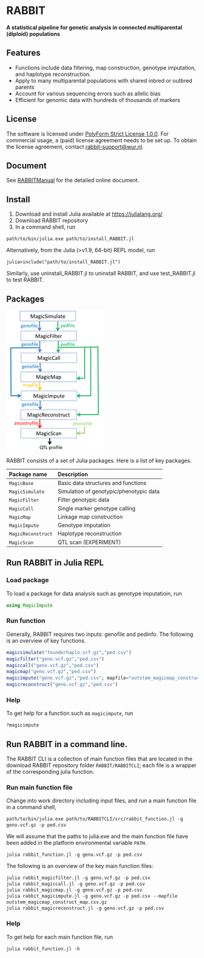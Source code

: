 # RABBIT

**A statistical pipeline for genetic analysis in connected multiparental (diploid) populations**

## Features

- Functions include data filtering, map construction, genotype imputation, and haplotype reconstruction.
- Apply to many multiparental populations with shared inbred or outbred parents 
- Account for various sequencing errors such as allelic bias
- Efficient for genomic data with hundreds of thousands of markers

## License

The software is licensed under [PolyForm Strict License 1.0.0](https://polyformproject.org/licenses/strict/1.0.0). For commercial usage, a (paid) license agreement needs to be set up. To obtain the license agreement, contact <rabbit-support@wur.nl>.

## Document

See [RABBITManual](https://biometris.github.io/RABBITManual/) for the detailed online document.  

## Install 

1. Download and install Julia available at https://julialang.org/
2. Download RABBIT repository
3. In a command shell, run

```
path/to/bin/julia.exe path/to/install_RABBIT.jl
```

Alternatively, from the Julia (>v1.9, 64-bit) REPL model, run

 ```
 julia>include("path/to/install_RABBIT.jl")
 ```
 
 Similarly, use uninstall_RABBIT.jl to uninstall RABBIT, and use test_RABBIT.jl to test RABBIT. 

## Packages 

![](RABBIT_pipeline.png)

RABBIT consists of a set of Julia packages. Here is a list of key packages. 

| Package name     | Description |
|:-----------------|:----------- |
|`MagicBase`       | Basic data structures and functions |
|`MagicSimulate`   | Simulation of genotypic/phenotypic data |
|`MagicFilter`     | Filter genotypic data |
|`MagicCall`       | Single marker genotype calling |
|`MagicMap`        | Linkage map construction |
|`MagicImpute`     | Genotype imputation |
|`MagicReconstruct`| Haplotype reconstruction |
|`MagicScan`| QTL scan (EXPERIMENT) |

## Run RABBIT in Julia REPL

### Load package

To load a package for data analysis such as genotype imputatioin, run 

```julia
using MagicImpute
```

### Run function

Generally, RABBIT requires two inputs: genofile and pedinfo. The following is an overview of key functions. 

```julia
magicsimulate("founderhaplo.vcf.gz","ped.csv")
magicfilter("geno.vcf.gz","ped.csv")
magiccall("geno.vcf.gz","ped.csv")
magicmap("geno.vcf.gz","ped.csv")
magicimpute("geno.vcf.gz","ped.csv"; mapfile="outstem_magicmap_construct_map.csv.gz")
magicreconstruct("geno.vcf.gz","ped.csv")
```

### Help

To get help for a function such as `magicimpute`, run

```julia
?magicimpute
```


## Run RABBIT in a command line. 

The RABBIT CLI is a collection of main function files that are located in the download RABBIT repository folder `RABBIT/RABBITCLI`; each file is a wrapper of the corresponding julia function. 

### Run main function file

Change into work directory including input files, and run a main function file in a command shell, 

```
path/to/bin/julia.exe path/to/RABBITCLI/src/rabbit_function.jl -g geno.vcf.gz -p ped.csv
```

We will assume that the paths to julia.exe and the main function file have been added in the platform environmental variable `PATH`.

```
julia rabbit_function.jl -g geno.vcf.gz -p ped.csv
```

The following is an overview of the key main function files:

```
julia rabbit_magicfilter.jl -g geno.vcf.gz -p ped.csv
julia rabbit_magiccall.jl -g geno.vcf.gz -p ped.csv
julia rabbit_magicmap.jl -g geno.vcf.gz -p ped.csv
julia rabbit_magicimpute.jl -g geno.vcf.gz -p ped.csv --mapfile outstem_magicmap_construct_map.csv.gz
julia rabbit_magicreconstruct.jl -g geno.vcf.gz -p ped.csv
```

### Help

To get help for each main function file, run

```
julia rabbit_function.jl -h
```

